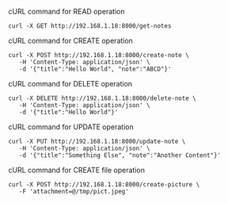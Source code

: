 cURL command for READ operation
```
curl -X GET http://192.168.1.18:8000/get-notes
```

cURL command for CREATE operation
```
curl -X POST http://192.168.1.18:8000/create-note \
   -H 'Content-Type: application/json' \
   -d '{"title":"Hello World", "note":"ABCD"}'
```

cURL command for DELETE operation
```
curl -X DELETE http://192.168.1.18:8000/delete-note \
   -H 'Content-Type: application/json' \
   -d '{"title":"Hello World"}'
```

cURL command for UPDATE operation
```
curl -X PUT http://192.168.1.18:8000/update-note \
   -H 'Content-Type: application/json' \
   -d '{"title":"Something Else", "note":"Another Content"}'
```

cURL command for CREATE file operation
```
curl -X POST http://192.168.1.18:8000/create-picture \
   -F 'attachment=@/tmp/pict.jpeg'
```